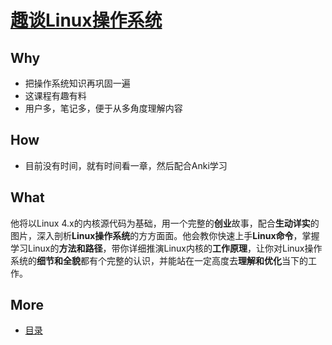 # [趣谈Linux操作系统](https://time.geekbang.org/column/intro/164)

## Why

* 把操作系统知识再巩固一遍
* 这课程有趣有料
* 用户多，笔记多，便于从多角度理解内容

## How

* 目前没有时间，就有时间看一章，然后配合Anki学习


## What

他将以Linux 4.x的内核源代码为基础，用一个完整的**创业**故事，配合**生动详实**的图片，深入剖析**Linux操作系统**的方方面面。他会教你快速上手**Linux命令**，掌握学习Linux的**方法和路径**，带你详细推演Linux内核的**工作原理**，让你对Linux操作系统的**细节和全貌**都有个完整的认识，并能站在一定高度去**理解和优化**当下的工作。

## More 

* [目录](https://i.imgur.com/CO8II7x.jpg)
